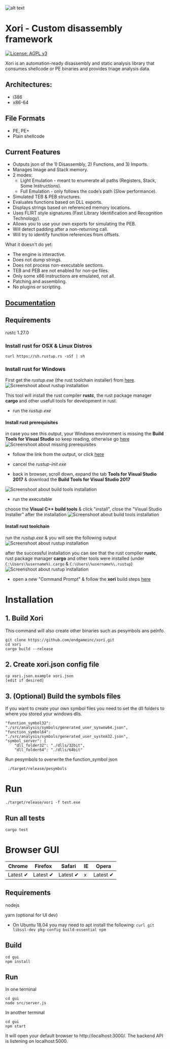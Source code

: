 ![alt text](xori.png "Xori Logo")
# Xori - Custom disassembly framework

[![License: AGPL v3](https://img.shields.io/badge/License-AGPL%20v3-blue.svg)](https://www.gnu.org/licenses/agpl-3.0)


Xori is an automation-ready disassembly and static analysis library that consumes shellcode or PE binaries and provides triage analysis data.

## Architectures:
* i386
* x86-64

## File Formats
* PE, PE+
* Plain shellcode

## Current Features
* Outputs json of the 1) Disassembly, 2) Functions, and 3) Imports.
* Manages Image and Stack memory.
* 2 modes:
  * Light Emulation - meant to enumerate all paths (Registers, Stack, Some Instructions).
  * Full Emulation - only follows the code’s path (Slow performance).
* Simulated TEB & PEB structures.
* Evaluates functions based on DLL exports.
* Displays strings based on referenced memory locations.
* Uses FLIRT style signatures (Fast Library Identification and Recognition Technology).
* Allows you to use your own exports for simulating the PEB.
* Will detect padding after a non-returning call.
* Will try to identify function references from offsets.

What it doesn't do yet:
* The engine is interactive.
* Does not dump strings.
* Does not process non-executable sections.
* TEB and PEB are not enabled for non-pe files.
* Only some x86 instructions are emulated, not all.
* Patching and assembling.
* No plugins or scripting.


## [Documentation](https://endgameinc.github.io/xori/xori/)

## Requirements
rustc 1.27.0

### Install rust for OSX & Linux Distros

```
curl https://sh.rustup.rs -sSf | sh
```

### Install rust for Windows

First get the _rustup.exe_ (the rust toolchain installer) from [here](https://www.rust-lang.org/en-US/other-installers.html#other-ways-to-install-rustup).
![Screenshoot about rustup installation](readme-assests/rust-on-win.01.png "Install rustup.exe")

This tool will install the rust compiler **rustc**, the rust package manager **cargo** and other usefull tools for development in rust.

* run the _rustup.exe_

#### Install rust prerequisites

in case you see this output, your Windows environment is missing the **Build Tools for Visual Studio** so keep reading, otherwise go [here](#install-rust-toolchain)
![Screenshoot about missing prerequisites](readme-assests/rust-on-win.02.png "Run rustup.exe")

* follow the link from the output, or click [here](https://aka.ms/buildtools)

* cancel the _rustup-init.exe_

* back in browser, scroll down, expand the tab **Tools for Visual Studio 2017** & download the **Build Tools for Visual Studio 2017**

![Screenshoot about build tools installation](readme-assests/rust-on-win.03.png "Install build tools")

* run the executable

choose the **Visual C++ build tools** & click "install", close the "Visual Studio Installer" after the installation
![Screenshoot about build tools installation](readme-assests/rust-on-win.04.png "Install build tools")

#### Install rust toolchain

run the _rustup.exe_ & you will see the following output
![Screenshoot about rustup installation](readme-assests/rust-on-win.05.png "Install rust toolchain")

after the successful installation you can see that the rust compiler **rustc**, rust package manager **cargo** and other tools were installed (under `C:\Users\%username%\.cargo` & `C:\Users\%username%\.rustup`)
![Screenshoot about rustup installation](readme-assests/rust-on-win.06.png "Install rust toolchain")

* open a new "Command Prompt" & follow the **xori** build steps [here](#1-build-xori)

# Installation

## 1. Build Xori

This command will also create other binaries such as pesymbols ans peinfo.

```
git clone https://github.com/endgameinc/xori.git
cd xori
cargo build --release
```

## 2. Create xori.json config file

```
cp xori.json.example xori.json
[edit if desired]
```

## 3. (Optional) Build the symbols files

If you want to create your own symbol files you need to set the dll folders to where you stored your windows dlls. 

```
"function_symbol32": "./src/analysis/symbols/generated_user_syswow64.json",
"function_symbol64": "./src/analysis/symbols/generated_user_system32.json",
"symbol_server": {
	"dll_folder32": "./dlls/32bit",
	"dll_folder64": "./dlls/64bit"
```

Run pesymbols to overwrite the function_symbol json

```
 ./target/release/pesymbols
```

# Run

```
./target/release/xori -f test.exe
```

## Run all tests

```
cargo test
```

# Browser GUI

Chrome | Firefox | Safari | IE | Opera
--- | --- | --- | --- | --- |
Latest ✔ | Latest ✔ | Latest ✔ | x | Latest ✔ |

## Requirements

nodejs

yarn (optional for UI dev)

- On Ubuntu 18.04 you may need to apt install the following: `curl git libssl-dev pkg-config build-essential npm`

## Build

```
cd gui
npm install
```

## Run

In one terminal
```
cd gui
node src/server.js
```
In another terminal
```
cd gui
npm start
```

It will open your default browser to http://localhost:3000/.
The backend API is listening on localhost:5000.
